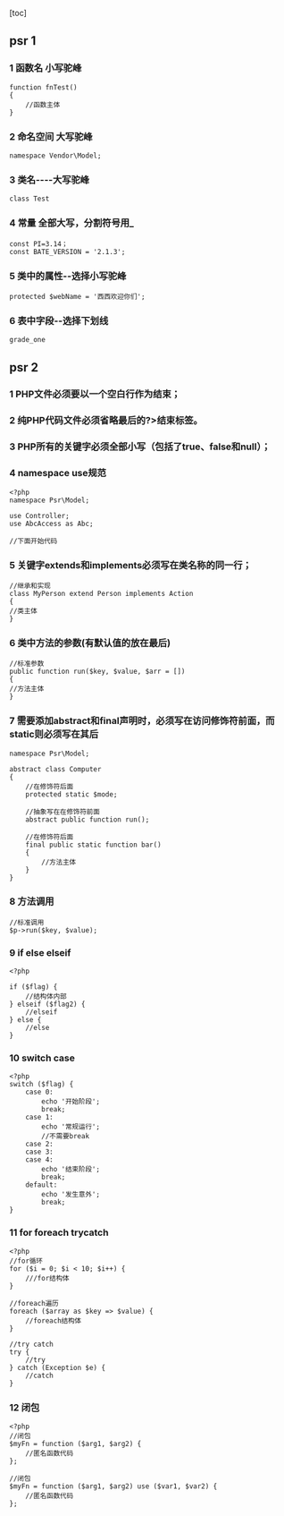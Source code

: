 [toc]

## psr 1

### 1 函数名 小写驼峰

```
function fnTest()
{
    //函数主体
}
```

### 2 命名空间 大写驼峰

```
namespace Vendor\Model; 
```

### 3 类名----大写驼峰

```
class Test
```

### 4 常量 全部大写，分割符号用_

```
const PI=3.14； 
const BATE_VERSION = '2.1.3';
```

### 5 类中的属性--选择小写驼峰

```
protected $webName = '西西欢迎你们';
```

### 6 表中字段--选择下划线

```
grade_one
```



## psr 2

### 1 PHP文件必须要以一个空白行作为结束；

### 2 纯PHP代码文件必须省略最后的?>结束标签。

### 3 PHP所有的关键字必须全部小写（包括了true、false和null）；

### 4 namespace use规范

```
<?php
namespace Psr\Model;

use Controller;
use AbcAccess as Abc;

//下面开始代码
```

### 5 关键字extends和implements必须写在类名称的同一行；

```
//继承和实现
class MyPerson extend Person implements Action
{
//类主体
}
```

### 6 类中方法的参数(有默认值的放在最后)

```
//标准参数
public function run($key, $value, $arr = [])
{
//方法主体
}
```

### 7 需要添加abstract和final声明时，必须写在访问修饰符前面，而static则必须写在其后

```
namespace Psr\Model;

abstract class Computer
{
    //在修饰符后面
    protected static $mode;
    
    //抽象写在在修饰符前面
    abstract public function run();
    
    //在修饰符后面
    final public static function bar()
    {
        //方法主体
    }
}
```

### 8 方法调用

```
//标准调用
$p->run($key, $value);
```

### 9 if else elseif

```
<?php

if ($flag) {
    //结构体内部
} elseif ($flag2) {
    //elseif
} else {
    //else
}
```

### 10 switch case

```
<?php
switch ($flag) {
    case 0:
        echo '开始阶段';
        break;
    case 1:
        echo '常规运行';
        //不需要break
    case 2:
    case 3:
    case 4:
        echo '结束阶段';
        break;
    default:
        echo '发生意外';
        break;
}
```

### 11 for foreach trycatch

```
<?php
//for循环
for ($i = 0; $i < 10; $i++) {
    ///for结构体
}

//foreach遍历
foreach ($array as $key => $value) {
    //foreach结构体
}

//try catch
try {
    //try
} catch (Exception $e) {
    //catch
}
```

### 12 闭包

```
<?php
//闭包
$myFn = function ($arg1, $arg2) {
    //匿名函数代码
};

//闭包
$myFn = function ($arg1, $arg2) use ($var1, $var2) {
    //匿名函数代码
};
```
